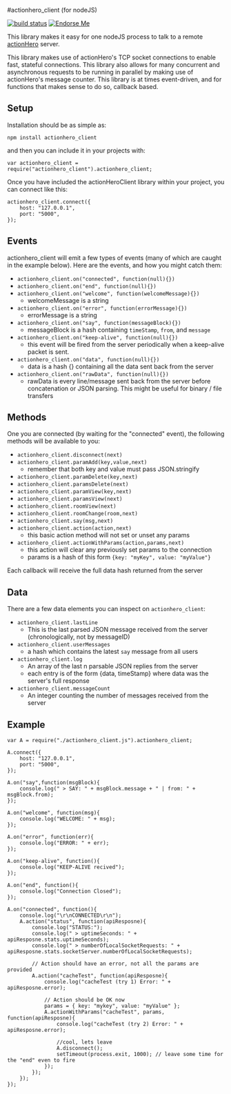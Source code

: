 #actionhero_client (for nodeJS)

[![build status](https://secure.travis-ci.org/evantahler/actionhero_client.png)](http://travis-ci.org/evantahler/actionhero_client)
[![Endorse Me](http://api.coderwall.com/evantahler/endorsecount.png)](http://coderwall.com/evantahler)

This library makes it easy for one nodeJS process to talk to a remote [actionHero](http://actionherojs.com/) server.

This library makes use of actionHero's TCP socket connections to enable fast, stateful connections.  This library also allows for many concurrent and asynchronous requests to be running in parallel by making use of actionHero's message counter.  This library is at times event-driven, and for functions that makes sense to do so, callback based.

## Setup

Installation should be as simple as:

	npm install actionhero_client

and then you can include it in your projects with:

	var actionhero_client = require("actionhero_client").actionhero_client;

Once you have included the actionHeroClient library within your project, you can connect like this:

	actionhero_client.connect({
		host: "127.0.0.1",
		port: "5000",
	});

## Events

actionhero_client will emit a few types of events (many of which are caught in the example below).  Here are the events, and how you might catch them:

* `actionhero_client.on("connected", function(null){})`
* `actionhero_client.on("end", function(null){})`
* `actionhero_client.on("welcome", function(welcomeMessage){})`
  * welcomeMessage is a string
* `actionhero_client.on("error", function(errorMessage){})`
  * errorMessage is a string
* `actionhero_client.on("say", function(messageBlock){})`
  * messageBlock is a hash containing `timeStamp`, `from`, and `message`
* `actionhero_client.on("keep-alive", function(null){})`
  * this event will be fired from the server periodically when a keep-alive packet is sent.
* `actionhero_client.on("data", function(null){})`
  * data is a hash {} containing all the data sent back from the server
* `actionhero_client.on("rawData", function(null){})`
  * rawData is every line/message sent back from the server before concatenation or JSON parsing.  This might be useful for binary / file transfers

## Methods

One you are connected (by waiting for the "connected" event), the following methods will be available to you:

* `actionhero_client.disconnect(next)`
* `actionhero_client.paramAdd(key,value,next)`
  * remember that both key and value must pass JSON.stringify
* `actionhero_client.paramDelete(key,next)`
* `actionhero_client.paramsDelete(next)`
* `actionhero_client.paramView(key,next)`
* `actionhero_client.paramsView(next)`
* `actionhero_client.roomView(next)`
* `actionhero_client.roomChange(room,next)`
* `actionhero_client.say(msg,next)`
* `actionhero_client.action(action,next)`
  * this basic action method will not set or unset any params  
* `actionhero_client.actionWithParams(action,params,next)`
  * this action will clear any previously set params to the connection
  * params is a hash of this form `{key: "myKey", value: "myValue"}` 

Each callback will receive the full data hash returned from the server


## Data 

There are a few data elements you can inspect on `actionhero_client`:

* `actionhero_client.lastLine`
  * This is the last parsed JSON message received from the server (chronologically, not by messageID)
* `actionhero_client.userMessages`
  * a hash which contains the latest `say` message from all users
* `actionhero_client.log`
  * An array of the last n parsable JSON replies from the server
  * each entry is of the form {data, timeStamp} where data was the server's full response
* `actionhero_client.messageCount` 
  * An integer counting the number of messages received from the server

## Example

	var A = require("./actionhero_client.js").actionhero_client;
	
	A.connect({
		host: "127.0.0.1",
		port: "5000",
	});
	
	A.on("say",function(msgBlock){
		console.log(" > SAY: " + msgBlock.message + " | from: " + msgBlock.from);
	});
	
	A.on("welcome", function(msg){
		console.log("WELCOME: " + msg);
	});
	
	A.on("error", function(err){
		console.log("ERROR: " + err);
	});
	
	A.on("keep-alive", function(){
		console.log("KEEP-ALIVE recived");
	});
	
	A.on("end", function(){
		console.log("Connection Closed");
	});
	
	A.on("connected", function(){
		console.log("\r\nCONNECTED\r\n");
		A.action("status", function(apiResposne){
			console.log("STATUS:");
			console.log(" > uptimeSeconds: " + apiResposne.stats.uptimeSeconds);
			console.log(" > numberOfLocalSocketRequests: " + apiResposne.stats.socketServer.numberOfLocalSocketRequests);
	
			// Action should have an error, not all the params are provided
			A.action("cacheTest", function(apiResposne){
				console.log("cacheTest (try 1) Error: " + apiResposne.error);
	
				// Action should be OK now
				params = { key: "mykey", value: "myValue" };
				A.actionWithParams("cacheTest", params, function(apiResposne){
					console.log("cacheTest (try 2) Error: " + apiResposne.error);
	
					//cool, lets leave
					A.disconnect();
					setTimeout(process.exit, 1000); // leave some time for the "end" even to fire
				});
			});
		});
	});
